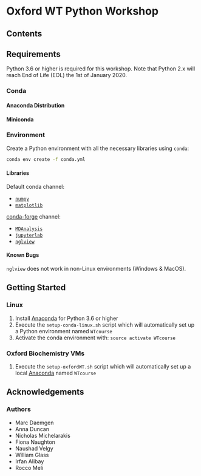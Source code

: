 # Oxford WT Python Workshop

## Contents

## Requirements

Python 3.6 or higher is required for this workshop. Note that Python 2.x will reach End of Life (EOL) the 1st of January 2020.

### Conda

#### Anaconda Distribution

#### Miniconda

### Environment

Create a Python environment with all the necessary libraries using `conda`:

```bash
conda env create -f conda.yml
```

#### Libraries

Default conda channel:

* [`numpy`](https://numpy.org/)
* [`matplotlib`](https://matplotlib.org/)

[conda-forge](https://conda-forge.org/) channel:

* [`MDAnalysis`](https://www.mdanalysis.org/)
* [`jupyterlab`](https://jupyterlab.readthedocs.io/en/stable/)
* [`nglview`](http://nglviewer.org/nglview/latest/)

#### Known Bugs

`nglview` does not work in non-Linux environments (Windows & MacOS).

## Getting Started

### Linux

1. Install [Anaconda](https://www.anaconda.com/download/) for Python 3.6 or higher
2. Execute the `setup-conda-linux.sh` script which will automatically set up a Python environment named `WTcourse`
3. Activate the conda environment with: `source activate WTcourse`

### Oxford Biochemistry VMs

1. Execute the `setup-oxfordWT.sh` script which will automatically set up a local [Anaconda](https://www.anaconda.com/download/) named `WTcourse`

## Acknowledgements

### Authors

* Marc Daemgen
* Anna Duncan
* Nicholas Michelarakis
* Fiona Naughton
* Naushad Velgy
* William Glass
* Irfan Alibay
* Rocco Meli
